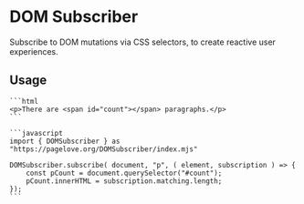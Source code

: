 # DOM Subscriber

Subscribe to DOM mutations via CSS selectors, to create reactive user experiences.

## Usage

    ```html
    <p>There are <span id="count"></span> paragraphs.</p>
    ```

    ```javascript
    import { DOMSubscriber } as "https://pagelove.org/DOMSubscriber/index.mjs"

    DOMSubscriber.subscribe( document, "p", ( element, subscription ) => {
        const pCount = document.querySelector("#count");
        pCount.innerHTML = subscription.matching.length;
    });
    ```


